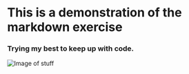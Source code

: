 # This is a demonstration of the markdown exercise
### Trying my best to keep up with code.

![Image of stuff](https://upload.wikimedia.org/wikipedia/en/thumb/7/77/Seoul_national_university_emblem.svg/1200px-Seoul_national_university_emblem.svg.png)
